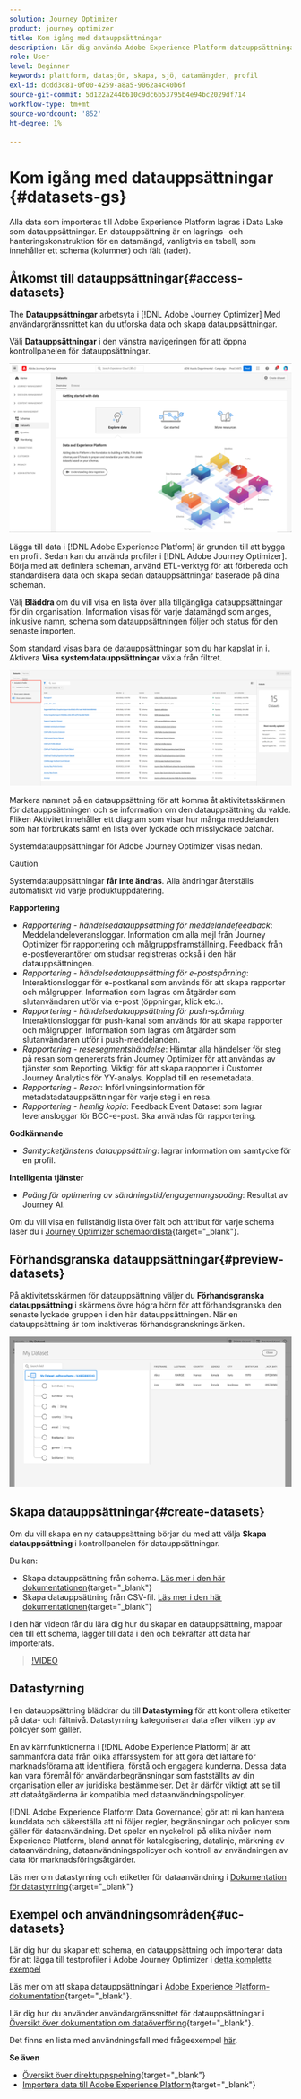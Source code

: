 ```yaml
---
solution: Journey Optimizer
product: journey optimizer
title: Kom igång med datauppsättningar
description: Lär dig använda Adobe Experience Platform-datauppsättningar i Adobe Journey Optimizer
role: User
level: Beginner
keywords: plattform, datasjön, skapa, sjö, datamängder, profil
exl-id: dcdd3c81-0f00-4259-a8a5-9062a4c40b6f
source-git-commit: 5d122a244b610c9dc6b53795b4e94bc2029df714
workflow-type: tm+mt
source-wordcount: '852'
ht-degree: 1%

---
```


# Kom igång med datauppsättningar {#datasets-gs}

Alla data som importeras till Adobe Experience Platform lagras i Data Lake som datauppsättningar. En datauppsättning är en lagrings- och hanteringskonstruktion för en datamängd, vanligtvis en tabell, som innehåller ett schema (kolumner) och fält (rader).

## Åtkomst till datauppsättningar{#access-datasets}

The **Datauppsättningar** arbetsyta i [!DNL Adobe Journey Optimizer] Med användargränssnittet kan du utforska data och skapa datauppsättningar.

Välj **Datauppsättningar** i den vänstra navigeringen för att öppna kontrollpanelen för datauppsättningar.

![](assets/datasets-home.png)

Lägga till data i [!DNL Adobe Experience Platform] är grunden till att bygga en profil. Sedan kan du använda profiler i [!DNL Adobe Journey Optimizer]. Börja med att definiera scheman, använd ETL-verktyg för att förbereda och standardisera data och skapa sedan datauppsättningar baserade på dina scheman.

Välj **Bläddra** om du vill visa en lista över alla tillgängliga datauppsättningar för din organisation. Information visas för varje datamängd som anges, inklusive namn, schema som datauppsättningen följer och status för den senaste importen.

Som standard visas bara de datauppsättningar som du har kapslat in i. Aktivera **Visa systemdatauppsättningar** växla från filtret.

![](assets/ajo-system-datasets.png)

Markera namnet på en datauppsättning för att komma åt aktivitetsskärmen för datauppsättningen och se information om den datauppsättning du valde. Fliken Aktivitet innehåller ett diagram som visar hur många meddelanden som har förbrukats samt en lista över lyckade och misslyckade batchar.

Systemdatauppsättningar för Adobe Journey Optimizer visas nedan.


>[!CAUTION]
>
> Systemdatauppsättningar **får inte ändras**. Alla ändringar återställs automatiskt vid varje produktuppdatering.
>

**Rapportering**

* _Rapportering - händelsedatauppsättning för meddelandefeedback_: Meddelandeleveransloggar. Information om alla mejl från Journey Optimizer för rapportering och målgruppsframställning. Feedback från e-postleverantörer om studsar registreras också i den här datauppsättningen.
* _Rapportering - händelsedatauppsättning för e-postspårning_: Interaktionsloggar för e-postkanal som används för att skapa rapporter och målgrupper. Information som lagras om åtgärder som slutanvändaren utför via e-post (öppningar, klick etc.).
* _Rapportering - händelsedatauppsättning för push-spårning_: Interaktionsloggar för push-kanal som används för att skapa rapporter och målgrupper. Information som lagras om åtgärder som slutanvändaren utför i push-meddelanden.
* _Rapportering - resesegmentshändelse_: Hämtar alla händelser för steg på resan som genererats från Journey Optimizer för att användas av tjänster som Reporting. Viktigt för att skapa rapporter i Customer Journey Analytics för YY-analys. Kopplad till en resemetadata.
* _Rapportering - Resor_: Införlivningsinformation för metadatadatauppsättningar för varje steg i en resa.
* _Rapportering - hemlig kopia_: Feedback Event Dataset som lagrar leveransloggar för BCC-e-post. Ska användas för rapportering.

**Godkännande**

* _Samtycketjänstens datauppsättning_: lagrar information om samtycke för en profil.

**Intelligenta tjänster**

* _Poäng för optimering av sändningstid/engagemangspoäng_: Resultat av Journey AI.

Om du vill visa en fullständig lista över fält och attribut för varje schema läser du i [Journey Optimizer schemaordlista](https://experienceleague.adobe.com/tools/ajo-schemas/schema-dictionary.html){target="_blank"}.

## Förhandsgranska datauppsättningar{#preview-datasets}

På aktivitetsskärmen för datauppsättning väljer du **Förhandsgranska datauppsättning** i skärmens övre högra hörn för att förhandsgranska den senaste lyckade gruppen i den här datauppsättningen. När en datauppsättning är tom inaktiveras förhandsgranskningslänken.

![](assets/dataset-preview.png)

## Skapa datauppsättningar{#create-datasets}

Om du vill skapa en ny datauppsättning börjar du med att välja **Skapa datauppsättning** i kontrollpanelen för datauppsättningar.

Du kan:

* Skapa datauppsättning från schema. [Läs mer i den här dokumentationen](https://experienceleague.adobe.com/docs/experience-platform/catalog/datasets/user-guide.html#schema){target="_blank"}
* Skapa datauppsättning från CSV-fil. [Läs mer i den här dokumentationen](https://experienceleague.adobe.com/docs/experience-platform/ingestion/tutorials/map-a-csv-file.html){target="_blank"}

I den här videon får du lära dig hur du skapar en datauppsättning, mappar den till ett schema, lägger till data i den och bekräftar att data har importerats.

>[!VIDEO](https://video.tv.adobe.com/v/334293?quality=12)

## Datastyrning

I en datauppsättning bläddrar du till **Datastyrning** för att kontrollera etiketter på data- och fältnivå. Datastyrning kategoriserar data efter vilken typ av policyer som gäller.

En av kärnfunktionerna i [!DNL Adobe Experience Platform] är att sammanföra data från olika affärssystem för att göra det lättare för marknadsförarna att identifiera, förstå och engagera kunderna. Dessa data kan vara föremål för användarbegränsningar som fastställts av din organisation eller av juridiska bestämmelser. Det är därför viktigt att se till att dataåtgärderna är kompatibla med dataanvändningspolicyer.

[!DNL Adobe Experience Platform Data Governance] gör att ni kan hantera kunddata och säkerställa att ni följer regler, begränsningar och policyer som gäller för dataanvändning. Det spelar en nyckelroll på olika nivåer inom Experience Platform, bland annat för katalogisering, datalinje, märkning av dataanvändning, dataanvändningspolicyer och kontroll av användningen av data för marknadsföringsåtgärder.

Läs mer om datastyrning och etiketter för dataanvändning i [Dokumentation för datastyrning](https://experienceleague.adobe.com/docs/experience-platform/data-governance/labels/user-guide.html){target="_blank"}

## Exempel och användningsområden{#uc-datasets}

Lär dig hur du skapar ett schema, en datauppsättning och importerar data för att lägga till testprofiler i Adobe Journey Optimizer i [detta kompletta exempel](../audience/creating-test-profiles.md)

Läs mer om att skapa datauppsättningar i [Adobe Experience Platform-dokumentation](https://experienceleague.adobe.com/docs/experience-platform/catalog/datasets/overview.html){target="_blank"}.

Lär dig hur du använder användargränssnittet för datauppsättningar i [Översikt över dokumentation om dataöverföring](https://experienceleague.adobe.com/docs/experience-platform/ingestion/home.html){target="_blank"}.

Det finns en lista med användningsfall med frågeexempel [här](../data/datasets-query-examples.md).

**Se även**

* [Översikt över direktuppspelning](https://experienceleague.adobe.com/docs/experience-platform/ingestion/streaming/overview.html?lang=sv){target="_blank"}
* [Importera data till Adobe Experience Platform](https://experienceleague.adobe.com/docs/experience-platform/ingestion/tutorials/ingest-batch-data.html){target="_blank"}
